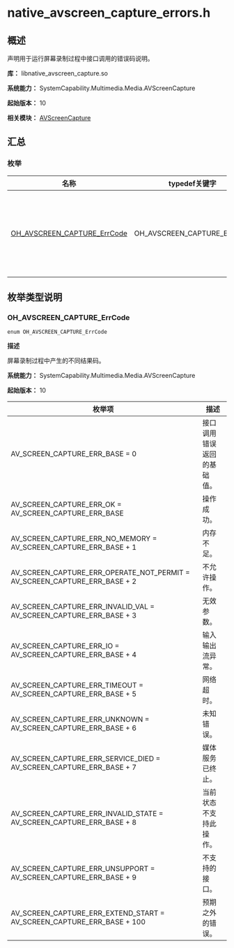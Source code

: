 # native_avscreen_capture_errors.h
<!--Kit: Media Kit-->
<!--Subsystem: Multimedia-->
<!--Owner: @zzs_911-->
<!--Designer: @stupig001-->
<!--Tester: @xdlinc-->
<!--Adviser: @zengyawen-->

## 概述

声明用于运行屏幕录制过程中接口调用的错误码说明。

**库：** libnative_avscreen_capture.so

**系统能力：** SystemCapability.Multimedia.Media.AVScreenCapture

**起始版本：** 10

**相关模块：** [AVScreenCapture](capi-avscreencapture.md)

## 汇总

### 枚举

| 名称 | typedef关键字 | 描述 |
| -- | -- | -- |
| [OH_AVSCREEN_CAPTURE_ErrCode](#oh_avscreen_capture_errcode) | OH_AVSCREEN_CAPTURE_ErrCode | 屏幕录制过程中产生的不同结果码。 |

## 枚举类型说明

### OH_AVSCREEN_CAPTURE_ErrCode

```
enum OH_AVSCREEN_CAPTURE_ErrCode
```

**描述**

屏幕录制过程中产生的不同结果码。

**系统能力：** SystemCapability.Multimedia.Media.AVScreenCapture

**起始版本：** 10

| 枚举项 | 描述 |
| -- | -- |
| AV_SCREEN_CAPTURE_ERR_BASE = 0 | 接口调用错误返回的基础值。 | 
| AV_SCREEN_CAPTURE_ERR_OK = AV_SCREEN_CAPTURE_ERR_BASE | 操作成功。 | 
| AV_SCREEN_CAPTURE_ERR_NO_MEMORY = AV_SCREEN_CAPTURE_ERR_BASE + 1 | 内存不足。 | 
| AV_SCREEN_CAPTURE_ERR_OPERATE_NOT_PERMIT = AV_SCREEN_CAPTURE_ERR_BASE + 2 | 不允许操作。 | 
| AV_SCREEN_CAPTURE_ERR_INVALID_VAL = AV_SCREEN_CAPTURE_ERR_BASE + 3 | 无效参数。 | 
| AV_SCREEN_CAPTURE_ERR_IO = AV_SCREEN_CAPTURE_ERR_BASE + 4 | 输入输出流异常。 | 
| AV_SCREEN_CAPTURE_ERR_TIMEOUT = AV_SCREEN_CAPTURE_ERR_BASE + 5 | 网络超时。 | 
| AV_SCREEN_CAPTURE_ERR_UNKNOWN = AV_SCREEN_CAPTURE_ERR_BASE + 6 | 未知错误。 | 
| AV_SCREEN_CAPTURE_ERR_SERVICE_DIED = AV_SCREEN_CAPTURE_ERR_BASE + 7 | 媒体服务已终止。 | 
| AV_SCREEN_CAPTURE_ERR_INVALID_STATE = AV_SCREEN_CAPTURE_ERR_BASE + 8 | 当前状态不支持此操作。 | 
| AV_SCREEN_CAPTURE_ERR_UNSUPPORT = AV_SCREEN_CAPTURE_ERR_BASE + 9 | 不支持的接口。 | 
| AV_SCREEN_CAPTURE_ERR_EXTEND_START = AV_SCREEN_CAPTURE_ERR_BASE + 100 | 预期之外的错误。 | 